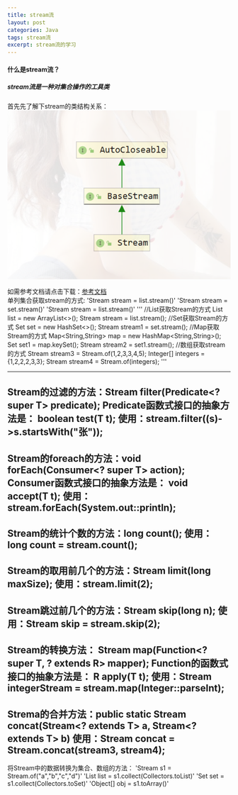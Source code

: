```yaml
---
title: stream流
layout: post
categories: Java
tags: stream流
excerpt: stream流的学习
---
```

#### 什么是stream流？
##### stream流是一种对集合操作的工具类  

首先先了解下stream的类结构关系：![stream的类结构图](/assets/stream流/stream类结构图.PNG)

如需参考文档请点击下载：[参考文档](/assets/stream流/笔记.rtf)  
单列集合获取stream的方式:
'Stream<E> stream = list.stream()'
'Stream<E> stream = set.stream()'
'Stream<E> stream = list.stream()'
'''
//List获取Stream的方式
List<String> list = new ArrayList<>();
Stream<String> stream = list.stream();
//Set获取Stream的方式
Set<String> set = new HashSet<>();
Stream<String> stream1 = set.stream();
//Map获取Stream的方式
Map<String,String> map = new HashMap<String,String>();
Set<String> set1 = map.keySet();
Stream<String> stream2 = set1.stream();
//数组获取stream的方式
Stream<Integer> stream3 = Stream.of(1,2,3,3,4,5);
Integer[] integers = {1,2,2,2,3,3};
Stream<Integer> stream4 = Stream.of(integers);
'''
  
---------------------------------------------------------------------
  
Stream的过滤的方法：Stream<T> filter(Predicate<? super T> predicate); 
Predicate函数式接口的抽象方法是：  boolean test(T t);
使用：stream.filter((s)->s.startsWith("张"));
---------------------------------------------------------------------

Stream的foreach的方法：void forEach(Consumer<? super T> action);
Consumer函数式接口的抽象方法是：    void accept(T t);
使用：stream.forEach(System.out::println);
---------------------------------------------------------------------

Stream的统计个数的方法：long count();
使用：long count = stream.count();
---------------------------------------------------------------------

Stream的取用前几个的方法：Stream<T> limit(long maxSize);
使用：stream.limit(2);
---------------------------------------------------------------------
  
Stream跳过前几个的方法：Stream<T> skip(long n);
使用：Stream<String> skip = stream.skip(2);
---------------------------------------------------------------------
  
Stream的转换方法：    <R> Stream<R> map(Function<? super T, ? extends R> mapper);
Function的函数式接口的抽象方法是：	R apply(T t);
使用：Stream<Integer> integerStream = stream.map(Integer::parseInt);
---------------------------------------------------------------------

Strema的合并方法：public static <T> Stream<T> concat(Stream<? extends T> a, Stream<? extends T> b)
使用：Stream<Integer> concat = Stream.concat(stream3, stream4);
---------------------------------------------------------------------

将Stream中的数据转换为集合、数组的方法：
'Stream<String> s1 = Stream.of("a","b","c","d")'
'List<String> list = s1.collect(Collectors.toList)'
'Set<String> set = s1.collect(Collectors.toSet)'
'Object[] obj = s1.toArray()'


